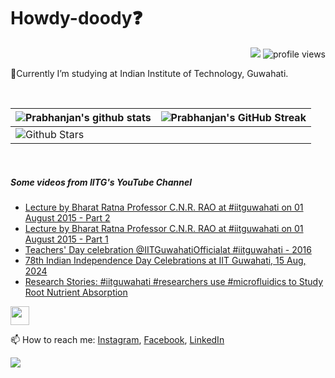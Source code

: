 <h1> Howdy-doody❓  </h1>
<p align='center'>
</p>
<p align="right">
  <img src="https://img.shields.io/github/forks/prabhanjan-jadhav/prabhanjan-jadhav?style=social"></img>
  <img src="https://gpvc.arturio.dev/prabhanjan-jadhav" alt="profile views">
</p>


🏫Currently I’m studying at Indian Institute of Technology, Guwahati. 


<br>

| ![Prabhanjan's github stats](https://github-readme-stats.vercel.app/api?username=prabhanjan-jadhav&show_icons=true&theme=tokyonight) | ![Prabhanjan's GitHub Streak](https://github-readme-streak-stats.herokuapp.com/?user=prabhanjan-jadhav&theme=tokyonight) |
| --- | --- |
| ![Github Stars](https://github-readme-stats.vercel.app/api?username=prabhanjan-jadhav&show_icons=true&locale=en&count_private=true&hide_rank=true&custom_title=My%20GitHub%20Stats&disable_animations=true&theme=tokyonight)

<br>


##### Some videos from IITG's YouTube Channel
<!-- YOUTUBE-VIDEOS-LIST:START -->
- [Lecture by Bharat Ratna Professor C.N.R. RAO at #iitguwahati on 01 August 2015 - Part 2](https://www.youtube.com/watch?v=69hhrwFUsM4)
- [Lecture by Bharat Ratna Professor C.N.R. RAO at #iitguwahati on 01 August 2015 - Part 1](https://www.youtube.com/watch?v=xf5qg15UyTM)
- [Teachers&#39; Day celebration @IITGuwahatiOfficialat #iitguwahati - 2016](https://www.youtube.com/watch?v=KW8SwhIThwc)
- [78th Indian Independence Day Celebrations at IIT Guwahati, 15 Aug, 2024](https://www.youtube.com/watch?v=P-_Gno2EO6o)
- [Research Stories: #iitguwahati #researchers use #microfluidics to Study Root Nutrient Absorption](https://www.youtube.com/watch?v=wfpebtwlEZ0)
<!-- YOUTUBE-VIDEOS-LIST:END -->
<p align="left">
<img src = "https://raw.githubusercontent.com/MartinHeinz/MartinHeinz/master/wave.gif" width = 30px>
</p>

📫 How to reach me: [Instagram](https://www.instagram.com/prabhanjanjadhav273/), [Facebook](https://www.facebook.com/profile.php?id=100075065617822), [LinkedIn](https://www.linkedin.com/in/prabhanjan-jadhav-18a176224/)

<p align="left">
  <img src="https://capsule-render.vercel.app/api?type=waving&color=gradient&height=60&section=footer&width=100"/>
</p>
<!--
**prabhanjan-jadhav/prabhanjan-jadhav** is a ✨ _special_ ✨ repository because its `README.md` (this file) appears on your GitHub profile.

